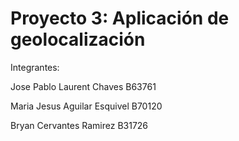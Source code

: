 # Proyecto 3: Aplicación de geolocalización

Integrantes: 

Jose Pablo Laurent Chaves B63761

Maria Jesus Aguilar Esquivel B70120

Bryan Cervantes Ramirez B31726
